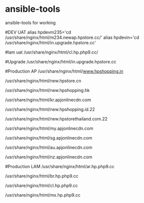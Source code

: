 # ansible-tools
ansible-tools for working

#DEV UAT
alias hpdevm235='cd /usr/share/nginx/html/m234.newap.hpstore.cc/'
alias hpdevin='cd /usr/share/nginx/html/in.upgrade.hpstore.cc'

#lam uat
/usr/share/nginx/html/cl.hp.php9.cc/

#Upgrade
/usr/share/nginx/html/in.upgrade.hpstore.cc


#Production  AP
/usr/share/nginx/html/www.hpshopping.in

/usr/share/nginx/html/new.hpstore.cn

/usr/share/nginx/html/new.hpshopping.hk

/usr/share/nginx/html/kr.apjonlinecdn.com

/usr/share/nginx/html/new.hpshopping.id.22

/usr/share/nginx/html/new.hpstorethailand.com.22

/usr/share/nginx/html/my.apjonlinecdn.com

/usr/share/nginx/html/sg.apjonlinecdn.com

/usr/share/nginx/html/au.apjonlinecdn.com

/usr/share/nginx/html/nz.apjonlinecdn.com


#Production LAM
/usr/share/nginx/html/ar.hp.php9.cc

/usr/share/nginx/html/br.hp.php9.cc

/usr/share/nginx/html/cl.hp.php9.cc

/usr/share/nginx/html/mx.hp.php9.cc
